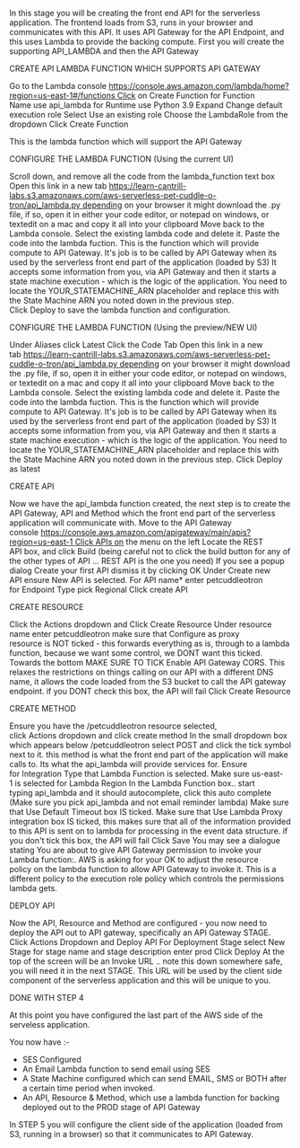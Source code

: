In this stage you will be creating the front end API for the serverless application. The frontend loads from S3, runs in your browser and communicates with this API.
It uses API Gateway for the API Endpoint, and this uses Lambda to provide the backing compute.
First you will create the supporting API_LAMBDA and then the API Gateway

CREATE API LAMBDA FUNCTION WHICH SUPPORTS API GATEWAY

Go to the Lambda console https://console.aws.amazon.com/lambda/home?region=us-east-1#/functions Click on Create Function for Function Name use api_lambda for Runtime use Python 3.9 Expand Change default execution role Select Use an existing role Choose the LambdaRole from the dropdown Click Create Function

This is the lambda function which will support the API Gateway


CONFIGURE THE LAMBDA FUNCTION (Using the current UI)

Scroll down, and remove all the code from the lambda_function text box Open this link in a new tab https://learn-cantrill-labs.s3.amazonaws.com/aws-serverless-pet-cuddle-o-tron/api_lambda.py depending on your browser it might download the .py file, if so, open it in either your code editor, or notepad on windows, or textedit on a mac and copy it all into your clipboard Move back to the Lambda console. Select the existing lambda code and delete it. Paste the code into the lambda fuction.
This is the function which will provide compute to API Gateway. It's job is to be called by API Gateway when its used by the serverless front end part of the application (loaded by S3) It accepts some information from you, via API Gateway and then it starts a state machine execution - which is the logic of the application.
You need to locate the YOUR_STATEMACHINE_ARN placeholder and replace this with the State Machine ARN you noted down in the previous step. Click Deploy to save the lambda function and configuration.



CONFIGURE THE LAMBDA FUNCTION (Using the preview/NEW UI)

Under Aliases click Latest Click the Code Tab Open this link in a new tab https://learn-cantrill-labs.s3.amazonaws.com/aws-serverless-pet-cuddle-o-tron/api_lambda.py depending on your browser it might download the .py file, if so, open it in either your code editor, or notepad on windows, or textedit on a mac and copy it all into your clipboard Move back to the Lambda console. Select the existing lambda code and delete it. Paste the code into the lambda fuction. This is the function which will provide compute to API Gateway. It's job is to be called by API Gateway when its used by the serverless front end part of the application (loaded by S3) It accepts some information from you, via API Gateway and then it starts a state machine execution - which is the logic of the application.
You need to locate the YOUR_STATEMACHINE_ARN placeholder and replace this with the State Machine ARN you noted down in the previous step.
Click Deploy as latest


CREATE API

Now we have the api_lambda function created, the next step is to create the API Gateway, API and Method which the front end part of the serverless application will communicate with. Move to the API Gateway console https://console.aws.amazon.com/apigateway/main/apis?region=us-east-1 Click APIs on the menu on the left Locate the REST API box, and click Build (being careful not to click the build button for any of the other types of API ... REST API is the one you need) If you see a popup dialog Create your first API dismiss it by clicking OK Under Create new API ensure New API is selected.
For API name* enter petcuddleotron for Endpoint Type pick Regional Click create API


CREATE RESOURCE

Click the Actions dropdown and Click Create Resource Under resource name enter petcuddleotron make sure that Configure as proxy resource is NOT ticked - this forwards everything as is, through to a lambda function, because we want some control, we DONT want this ticked. Towards the bottom MAKE SURE TO TICK Enable API Gateway CORS. This relaxes the restrictions on things calling on our API with a different DNS name, it allows the code loaded from the S3 bucket to call the API gateway endpoint. if you DONT check this box, the API will fail Click Create Resource

CREATE METHOD

Ensure you have the /petcuddleotron resource selected, click Actions dropdown and click create method In the small dropdown box which appears below /petcuddleotron select POST and click the tick symbol next to it. this method is what the front end part of the application will make calls to. Its what the api_lambda will provide services for.
Ensure for Integration Type that Lambda Function is selected. Make sure us-east-1 is selected for Lambda Region In the Lambda Function box.. start typing api_lambda and it should autocomplete, click this auto complete (Make sure you pick api_lambda and not email reminder lambda)
Make sure that Use Default Timeout box IS ticked. Make sure that Use Lambda Proxy integration box IS ticked, this makes sure that all of the information provided to this API is sent on to lambda for processing in the event data structure. if you don't tick this box, the API will fail Click Save You may see a dialogue stating You are about to give API Gateway permission to invoke your Lambda function:. AWS is asking for your OK to adjust the resource policy on the lambda function to allow API Gateway to invoke it. This is a different policy to the execution role policy which controls the permissions lambda gets.


DEPLOY API

Now the API, Resource and Method are configured - you now need to deploy the API out to API gateway, specifically an API Gateway STAGE. Click Actions Dropdown and Deploy API For Deployment Stage select New Stage for stage name and stage description enter prod Click Deploy
At the top of the screen will be an Invoke URL .. note this down somewhere safe, you will need it in the next STAGE. This URL will be used by the client side component of the serverless application and this will be unique to you.


DONE WITH STEP 4

At this point you have configured the last part of the AWS side of the serveless application.

You now have :-
* SES Configured
* An Email Lambda function to send email using SES
* A State Machine configured which can send EMAIL, SMS or BOTH after a certain time period when invoked.
* An API, Resource & Method, which use a lambda function for backing deployed out to the PROD stage of API Gateway

In STEP 5 you will configure the client side of the application (loaded from S3, running in a browser) so that it communicates to API Gateway.




